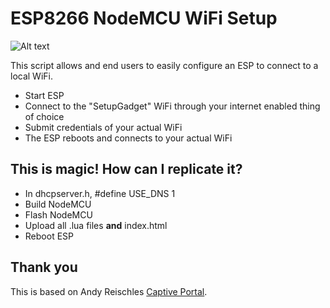 # ESP8266 NodeMCU WiFi Setup
![Alt text](/../images/screenshot.png?raw=true "Screenshot")

This script allows and end users to easily configure an ESP to connect to a local WiFi.
 * Start ESP
 * Connect to the "SetupGadget" WiFi through your internet enabled thing of choice
 * Submit credentials of your actual WiFi
 * The ESP reboots and connects to your actual WiFi

## This is magic! How can I replicate it?
 * In dhcpserver.h, #define USE_DNS 1
 * Build NodeMCU
 * Flash NodeMCU
 * Upload all .lua files **and** index.html
 * Reboot ESP
 
## Thank you
This is based on Andy Reischles [Captive Portal](https://github.com/reischle/CaptiveIntraweb/tree/dev).
